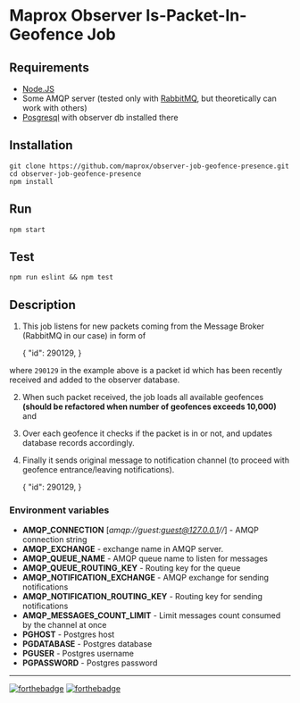 # Maprox Observer Is-Packet-In-Geofence Job

## Requirements

* [Node.JS](https://nodejs.org)
* Some AMQP server (tested only with [RabbitMQ](https://www.rabbitmq.com),
  but theoretically can work with others)
* [Posgresql](https://www.postgresql.org/) with observer db installed there

## Installation

    git clone https://github.com/maprox/observer-job-geofence-presence.git
    cd observer-job-geofence-presence
    npm install

## Run

    npm start

## Test

    npm run eslint && npm test

## Description

1. This job listens for new packets coming from the Message Broker
 (RabbitMQ in our case) in form of


    {
      "id": 290129,
    }

where `290129` in the example above is a packet id which has been recently
received and added to the observer database.

2. When such packet received, the job loads all available geofences
**(should be refactored when number of geofences exceeds 10,000)** and

3. Over each geofence it checks if the packet is in or not, and updates database records accordingly.

4. Finally it sends original message to notification channel (to proceed with geofence entrance/leaving notifications).


    {
      "id": 290129,
    }

### Environment variables

* **AMQP_CONNECTION** [*amqp://guest:guest@127.0.0.1//*] - AMQP
    connection string
* **AMQP_EXCHANGE** - exchange name in AMQP server.
* **AMQP_QUEUE_NAME** - AMQP queue name to listen for messages
* **AMQP_QUEUE_ROUTING_KEY** - Routing key for the queue
* **AMQP_NOTIFICATION_EXCHANGE** - AMQP exchange for sending notifications
* **AMQP_NOTIFICATION_ROUTING_KEY** - Routing key for sending notifications
* **AMQP_MESSAGES_COUNT_LIMIT** - Limit messages count consumed by the channel at once
* **PGHOST** - Postgres host
* **PGDATABASE** - Postgres database
* **PGUSER** - Postgres username
* **PGPASSWORD** - Postgres password

---

[![forthebadge](http://forthebadge.com/images/badges/powered-by-electricity.svg)](http://forthebadge.com)
[![forthebadge](http://forthebadge.com/images/badges/fuck-it-ship-it.svg)](http://forthebadge.com)